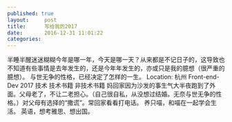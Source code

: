 ```yaml
---
published: true
layout:     post
title:      写给我的2017
date:       2016-12-31 11:01:22
categories:
---
```

半睡半醒迷迷糊糊今年是哪一年，今天是哪一天？从来都是不记日子的，这导致也不知道有些事情是去年发生的，还是今年年发生的，亦或只是我的臆想（很严重的臆想）。
与世无争的性格，已经决定了怎样的一生。
Location: 杭州  Front-end-Dev
2017   技术
技术书籍
非技术书籍
妈回家因为沙发的事生气大半夜跑到了外面。父母老了，不让二老担心。（自己很自私，从没想过结婚。无奈与世无争的性格。）对父母有选择的“撒谎”。常回家看看打电话。
养只喵，和喵在一起学会生活。
英语，想考雅思、想出国。
